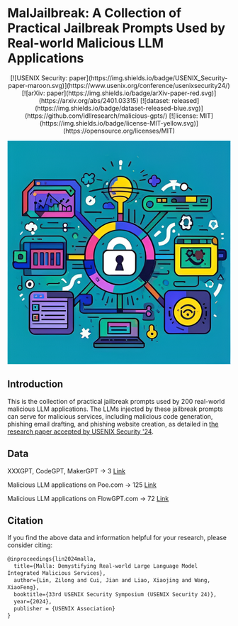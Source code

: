 # MalJailbreak: A Collection of Practical Jailbreak Prompts Used by Real-world Malicious LLM Applications

<div align="center">
[![USENIX Security: paper](https://img.shields.io/badge/USENIX_Security-paper-maroon.svg)](https://www.usenix.org/conference/usenixsecurity24/)
[![arXiv: paper](https://img.shields.io/badge/arXiv-paper-red.svg)](https://arxiv.org/abs/2401.03315)
[![dataset: released](https://img.shields.io/badge/dataset-released-blue.svg)](https://github.com/idllresearch/malicious-gpts/)
[![license: MIT](https://img.shields.io/badge/license-MIT-yellow.svg)](https://opensource.org/licenses/MIT)
</div>

![](./background.png)

## Introduction

This is the collection of practical jailbreak prompts used by 200 real-world malicious LLM applications. The LLMs injected by these jailbreak prompts can serve for malicious services, including malicious code generation, phishing email drafting, and phishing website creation, as detailed in [the research paper accepted by USENIX Security '24](https://arxiv.org/abs/2401.03315).

## Data

XXXGPT, CodeGPT, MakerGPT -> 3 [Link](./jailbreak-prompts-from-XXXGPT+CodeGPT+MakerGPT.json)

Malicious LLM applications on Poe.com -> 125 [Link](./jailbreak-prompts-from-Poe.json)

Malicious LLM applications on FlowGPT.com -> 72 [Link](./jailbreak-prompts-from-FlowGPT.json)

## Citation


If you find the above data and information helpful for your research, please consider citing:

```
@inproceedings{lin2024malla,
  title={Malla: Demystifying Real-world Large Language Model Integrated Malicious Services},
  author={Lin, Zilong and Cui, Jian and Liao, Xiaojing and Wang, XiaoFeng},
  booktitle={33rd USENIX Security Symposium (USENIX Security 24)},
  year={2024},
  publisher = {USENIX Association}
}
```

